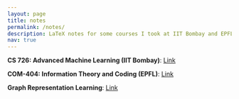 ```yaml
---
layout: page
title: notes
permalink: /notes/
description: LaTeX notes for some courses I took at IIT Bombay and EPFL
nav: true
---
```


**CS 726: Advanced Machine Learning (IIT Bombay)**: [Link](https://github.com/EeshaanJain/Advanced-Machine-Learning)

**COM-404: Information Theory and Coding (EPFL)**: [Link](https://github.com/EeshaanJain/Information-Theory-and-Coding-EPFL)

**Graph Representation Learning**: [Link](https://github.com/EeshaanJain/Graph-Neural-Nets/tree/main/Notes/Graph%20Representation%20Learning) 

